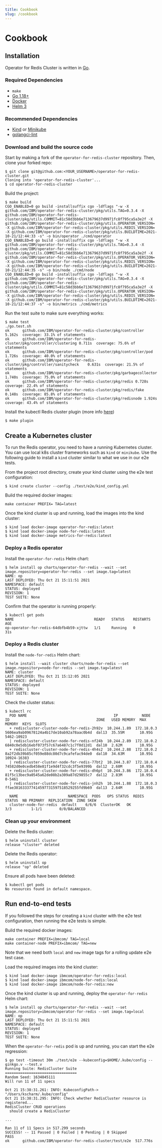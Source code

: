 ```yaml
---
title: Cookbook
slug: /cookbook
---
```


# Cookbook

## Installation

Operator for Redis Cluster is written in [Go](https://golang.org/).

### Required Dependencies

* `make`
* [Go 1.18+](https://golang.org/doc/install)
* [Docker](https://www.docker.com/)
* [Helm 3](https://helm.sh)

### Recommended Dependencies

* [Kind](https://kind.sigs.k8s.io/) or [Minikube](https://github.com/kubernetes/minikube)
* [golangci-lint](https://github.com/golangci/golangci-lint)

### Download and build the source code

Start by making a fork of the `operator-for-redis-cluster` repository. Then, clone your forked repo:

```console
$ git clone git@github.com:<YOUR_USERNAME>/operator-for-redis-cluster.git
Cloning into 'operator-for-redis-cluster'...
$ cd operator-for-redis-cluster
```

Build the project:

```console
$ make build
CGO_ENABLED=0 go build -installsuffix cgo -ldflags "-w -X github.com/IBM/operator-for-redis-cluster/pkg/utils.TAG=0.3.4 -X github.com/IBM/operator-for-redis-cluster/pkg/utils.COMMIT=81c58d3bb6e713679637d9971fc8f795ca5a3e2f -X github.com/IBM/operator-for-redis-cluster/pkg/utils.OPERATOR_VERSION= -X github.com/IBM/operator-for-redis-cluster/pkg/utils.REDIS_VERSION= -X github.com/IBM/operator-for-redis-cluster/pkg/utils.BUILDTIME=2021-10-21/12:44:33 -s" -o bin/operator ./cmd/operator
CGO_ENABLED=0 go build -installsuffix cgo -ldflags "-w -X github.com/IBM/operator-for-redis-cluster/pkg/utils.TAG=0.3.4 -X github.com/IBM/operator-for-redis-cluster/pkg/utils.COMMIT=81c58d3bb6e713679637d9971fc8f795ca5a3e2f -X github.com/IBM/operator-for-redis-cluster/pkg/utils.OPERATOR_VERSION= -X github.com/IBM/operator-for-redis-cluster/pkg/utils.REDIS_VERSION= -X github.com/IBM/operator-for-redis-cluster/pkg/utils.BUILDTIME=2021-10-21/12:44:35 -s" -o bin/node ./cmd/node
CGO_ENABLED=0 go build -installsuffix cgo -ldflags "-w -X github.com/IBM/operator-for-redis-cluster/pkg/utils.TAG=0.3.4 -X github.com/IBM/operator-for-redis-cluster/pkg/utils.COMMIT=81c58d3bb6e713679637d9971fc8f795ca5a3e2f -X github.com/IBM/operator-for-redis-cluster/pkg/utils.OPERATOR_VERSION= -X github.com/IBM/operator-for-redis-cluster/pkg/utils.REDIS_VERSION= -X github.com/IBM/operator-for-redis-cluster/pkg/utils.BUILDTIME=2021-10-21/12:44:37 -s" -o bin/metrics ./cmd/metrics
```

Run the test suite to make sure everything works:

```console
$ make test
./go.test.sh
ok  	github.com/IBM/operator-for-redis-cluster/pkg/controller	5.162s	coverage: 33.1% of statements
ok  	github.com/IBM/operator-for-redis-cluster/pkg/controller/clustering	0.711s	coverage: 75.6% of statements
ok  	github.com/IBM/operator-for-redis-cluster/pkg/controller/pod	1.726s	coverage: 40.0% of statements
ok  	github.com/IBM/operator-for-redis-cluster/pkg/controller/sanitycheck	0.631s	coverage: 21.5% of statements
ok  	github.com/IBM/operator-for-redis-cluster/pkg/garbagecollector	1.740s	coverage: 75.0% of statements
ok  	github.com/IBM/operator-for-redis-cluster/pkg/redis	0.728s	coverage: 22.4% of statements
ok  	github.com/IBM/operator-for-redis-cluster/pkg/redis/fake	0.148s	coverage: 85.8% of statements
ok  	github.com/IBM/operator-for-redis-cluster/pkg/redisnode	1.924s	coverage: 43.4% of statements
```

Install the kubectl Redis cluster plugin (more info [here](./kubectl-plugin.md))

```console
$ make plugin
```

## Create a Kubernetes cluster
To run the Redis operator, you need to have a running Kubernetes cluster. You can use local k8s cluster frameworks such as `kind` or `minikube`. Use the following guide to install a `kind` cluster similar to what we use in our e2e tests.

From the project root directory, create your kind cluster using the e2e test configuration:
```console
$ kind create cluster --config ./test/e2e/kind_config.yml
```

Build the required docker images:
```console
make container PREFIX= TAG=latest
```

Once the kind cluster is up and running, load the images into the kind cluster:
```console
$ kind load docker-image operator-for-redis:latest
$ kind load docker-image node-for-redis:latest
$ kind load docker-image metrics-for-redis:latest
```

### Deploy a Redis operator

Install the `operator-for-redis` Helm chart:
```console
$ helm install op charts/operator-for-redis --wait --set image.repository=operator-for-redis --set image.tag=latest
NAME: op
LAST DEPLOYED: Thu Oct 21 15:11:51 2021
NAMESPACE: default
STATUS: deployed
REVISION: 1
TEST SUITE: None
```

Confirm that the operator is running properly:

```console
$ kubectl get pods
NAME                                     READY   STATUS    RESTARTS   AGE
op-operator-for-redis-64dbfb4b59-xjttw   1/1     Running   0          31s
```

### Deploy a Redis cluster

Install the `node-for-redis` Helm chart:
```console
$ helm install --wait cluster charts/node-for-redis --set image.repository=node-for-redis --set image.tag=latest
NAME: cluster
LAST DEPLOYED: Thu Oct 21 15:12:05 2021
NAMESPACE: default
STATUS: deployed
REVISION: 1
TEST SUITE: None
```

Check the cluster status:
```console
$ kubectl rc
  POD NAME                                        IP           NODE        ID                                        ZONE   USED MEMORY  MAX MEMORY  KEYS  SLOTS
  + rediscluster-cluster-node-for-redis-2h92v  10.244.1.89  172.18.0.3  5606ea9ab09678124a4b17de10ab92a78aac0b4d  dal13  35.55M       10.95G            5462-10923
  | rediscluster-cluster-node-for-redis-nf24b  10.244.2.89  172.18.0.2  6840c0e5db16ebf073f57c67a6487c1c7f0d12d1  dal10  2.62M        10.95G
  + rediscluster-cluster-node-for-redis-4h4s2  10.244.2.88  172.18.0.2  8a2f2db39b85cf059e88dc80d7c9cafefac94de0  dal10  34.63M       10.95G            10924-16383
  | rediscluster-cluster-node-for-redis-77bt2  10.244.3.87  172.18.0.4  74582d0e0cedb458e81f1e9d4f32cdc3f5e9399b  dal12  2.60M        10.95G
  + rediscluster-cluster-node-for-redis-dh6pt  10.244.3.86  172.18.0.4  81f5c13bec9a0545a62de08b2a309a87d29855c7  dal12  2.83M        10.95G            0-5461
  | rediscluster-cluster-node-for-redis-jnh2h  10.244.1.88  172.18.0.3  ffae381633377414597731597518529255fd9b69  dal13  2.64M        10.95G

  NAME                       NAMESPACE  PODS   OPS STATUS  REDIS STATUS  NB PRIMARY  REPLICATION  ZONE SKEW
  cluster-node-for-redis  default    6/6/6  ClusterOK   OK            3/3         1-1/1        0/0/BALANCED
```

### Clean up your environment

Delete the Redis cluster:
```console
$ helm uninstall cluster
release "cluster" deleted
```

Delete the Redis operator:
```console
$ helm uninstall op
release "op" deleted
```

Ensure all pods have been deleted:
```console
$ kubectl get pods
No resources found in default namespace.
```

## Run end-to-end tests
If you followed the steps for creating a `kind` cluster with the e2e test configuration, then running the e2e tests is simple.

Build the required docker images:
```console
make container PREFIX=ibmcom/ TAG=local
make container-node PREFIX=ibmcom/ TAG=new
```
Note that we need both `local` and `new` image tags for a rolling update e2e test case.

Load the required images into the kind cluster:
```console
$ kind load docker-image ibmcom/operator-for-redis:local
$ kind load docker-image ibmcom/node-for-redis:local
$ kind load docker-image ibmcom/node-for-redis:new
```

Once the kind cluster is up and running, deploy the `operator-for-redis` Helm chart:
```console
$ helm install op charts/operator-for-redis --wait --set image.repository=ibmcom/operator-for-redis --set image.tag=local
NAME: op
LAST DEPLOYED: Thu Oct 21 15:11:51 2021
NAMESPACE: default
STATUS: deployed
REVISION: 1
TEST SUITE: None
```

When the `operator-for-redis` pod is up and running, you can start the e2e regression:
```console
$ go test -timeout 30m ./test/e2e --kubeconfig=$HOME/.kube/config --ginkgo.v --test.v
Running Suite: RedisCluster Suite
=================================
Random Seed: 1634845111
Will run 11 of 11 specs

Oct 21 15:38:31.261: INFO: KubeconfigPath-> "/Users/kscharm/.kube/config"
Oct 21 15:38:31.295: INFO: Check whether RedisCluster resource is registered...
RedisCluster CRUD operations
  should create a RedisCluster
  
...

Ran 11 of 11 Specs in 517.299 seconds
SUCCESS! -- 11 Passed | 0 Failed | 0 Pending | 0 Skipped
PASS
ok  	github.com/IBM/operator-for-redis-cluster/test/e2e	517.776s
```
